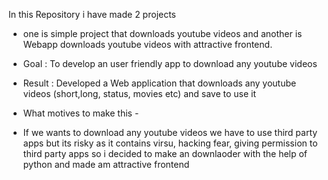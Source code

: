 In this Repository i have made 2 projects 
* one is simple project that downloads youtube videos and another is Webapp downloads youtube videos with attractive frontend.

* Goal : To develop an user friendly app to download any youtube videos
* Result : Developed a Web application that downloads any youtube videos (short,long, status, movies etc) and save to use it

* What motives to make this -
* If we wants to download any youtube videos we have to use third party apps but its risky as it contains virsu, hacking fear, giving permission to third party apps so i decided to make an downlaoder with the help of python and made am attractive frontend
